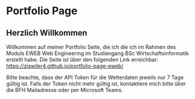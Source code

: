 # Portfolio Page

## Herzlich Willkommen

Willkommen auf meiner Portfolio Seite, die ich die ich im Rahmen des Moduls EWEB Web Engineering im Studiengang BSc Wirtschaftsinformatik erstellt habe.
Die Seite ist über den folgenden Link erreichbar: https://ziswiler4.github.io/portfolio-page-eweb/

Bitte beachte, dass der API Token für die Wetterdaten jeweils nur 7 Tage gültig ist.
Falls der Token nicht mehr gültig ist, kontaktiere mich bitte über die BFH Mailadresse oder per Microsoft Teams.

